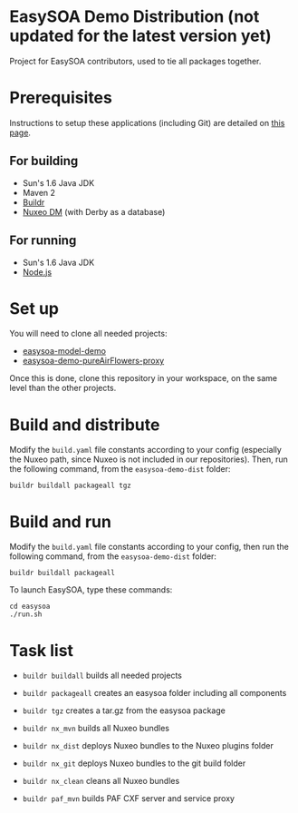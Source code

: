 # EasySOA Demo Distribution (not updated for the latest version yet)

Project for EasySOA contributors, used to tie all packages together.

# Prerequisites

Instructions to setup these applications (including Git) are detailed on [this page](https://github.com/easysoa/easysoa-model-demo/wiki/Development-Environment).

## For building

* Sun's 1.6 Java JDK
* Maven 2
* [Buildr][1]
* [Nuxeo DM][4] (with Derby as a database)

## For running

* Sun's 1.6 Java JDK
* [Node.js][5]

# Set up

You will need to clone all needed projects:

* [easysoa-model-demo][2]
* [easysoa-demo-pureAirFlowers-proxy][3]

Once this is done, clone this repository in your workspace, on the same level than the other projects.

# Build and distribute

Modify the `build.yaml` file constants according to your config (especially the Nuxeo path, since Nuxeo is not included in our repositories). Then, run the following command, from the `easysoa-demo-dist` folder:

    buildr buildall packageall tgz
    
# Build and run

Modify the `build.yaml` file constants according to your config, then run the following command, from the `easysoa-demo-dist` folder:

    buildr buildall packageall
    
To launch EasySOA, type these commands:

    cd easysoa
    ./run.sh

# Task list

* `buildr buildall` builds all needed projects
* `buildr packageall` creates an easysoa folder including all components
* `buildr tgz` creates a tar.gz from the easysoa package

* `buildr nx_mvn` builds all Nuxeo bundles
* `buildr nx_dist` deploys Nuxeo bundles to the Nuxeo plugins folder
* `buildr nx_git` deploys Nuxeo bundles to the git build folder
* `buildr nx_clean` cleans all Nuxeo bundles
* `buildr paf_mvn` builds PAF CXF server and service proxy

[1]: http://buildr.apache.org/
[2]: https://github.com/easysoa/easysoa-model-demo
[3]: https://github.com/easysoa/easysoa-demo-pureAirFlowers-proxy
[4]: http://www.nuxeo.com/en/products/document-management
[5]: http://nodejs.org/
